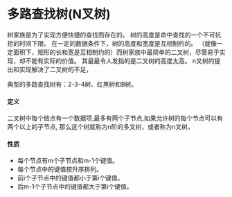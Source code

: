 # 多路查找树(N叉树)

树家族是为了实现方便快捷的查找而存在的。
树的高度是命中查找的一个不可抗拒的时间下限。
在一定的数据条件下，树的高度和宽度是互相制约的。
（就像一定面积下，矩形的长和宽是互相制约的）而树家族中最简单的二叉树，尽管易于实现，却不能有实际的价值。
其最最令人发指的是二叉树的高度太高。
n叉树的提出和实现解决了二叉树的不足，

典型的多路查找树有：2-3-4树、红黑树和B树。

#### 定义

二叉树中每个结点有一个数据项,最多有两个子节点,如果允许树的每个节点可以有两个以上的子节点,
那么这个树就称为n阶的多叉树，或者称为n叉树。

#### 性质

* 每个节点有m个子节点和m-1个键值。
* 每个节点中的键值按升序排列。
* 前i个子节点中的键值都小于第i个键值。
* 后m-1个子节点中的键值都大于第i个键值。
